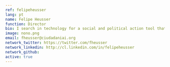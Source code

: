 ```yaml
---
ref: felipeheusser
lang: pt
name: Felipe Heusser
function: Director
bio: I search in technology for a social and political action tool that empowers citizens, and transfers power from the few to the many. So proud of Ciudadanía Inteligente!
image: nono.png
email: fheusser@ciudadaniai.org
network_twitter: https://twitter.com/fheusser
network_linkedin: http://cl.linkedin.com/in/felipeheusser
network_github:
active: true
---
```


